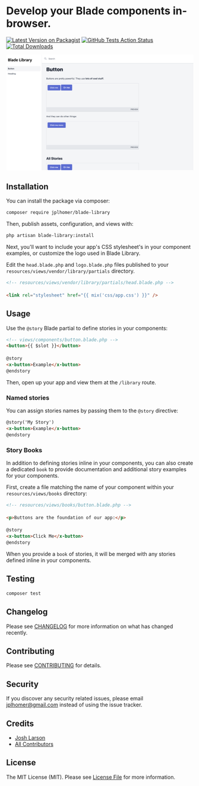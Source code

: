 # Develop your Blade components in-browser.

[![Latest Version on Packagist](https://img.shields.io/packagist/v/jplhomer/blade-library.svg?style=flat-square)](https://packagist.org/packages/jplhomer/blade-library)
[![GitHub Tests Action Status](https://img.shields.io/github/workflow/status/jplhomer/blade-library/run-tests?label=tests)](https://github.com/jplhomer/blade-library/actions?query=workflow%3Arun-tests+branch%3Amaster)
[![Total Downloads](https://img.shields.io/packagist/dt/jplhomer/blade-library.svg?style=flat-square)](https://packagist.org/packages/jplhomer/blade-library)

![Blade Library screenshot](./images/library.png)

## Installation

You can install the package via composer:

```bash
composer require jplhomer/blade-library
```

Then, publish assets, configuration, and views with:

```bash
php artisan blade-library:install
```

Next, you'll want to include your app's CSS stylesheet's in your component examples, or customize the logo used in Blade Library.

Edit the `head.blade.php` and `logo.blade.php` files published to your `resources/views/vendor/library/partials` directory.

```html
<!-- resources/views/vendor/library/partials/head.blade.php -->

<link rel="stylesheet" href="{{ mix('css/app.css') }}" />
```

## Usage

Use the `@story` Blade partial to define stories in your components:

```html
<!-- views/components/button.blade.php -->
<button>{{ $slot }}</button>

@story
<x-button>Example</x-button>
@endstory
```

Then, open up your app and view them at the `/library` route.

### Named stories

You can assign stories names by passing them to the `@story` directive:

```html
@story('My Story')
<x-button>Example</x-button>
@endstory
```

### Story Books

In addition to defining stories inline in your components, you can also create a dedicated `book` to provide documentation and additional story examples for your components.

First, create a file matching the name of your component within your `resources/views/books` directory:

```html
<!-- resources/views/books/button.blade.php -->

<p>Buttons are the foundation of our app:</p>

@story
<x-button>Click Me</x-button>
@endstory
```

When you provide a `book` of stories, it will be merged with any stories defined inline in your components.

## Testing

``` bash
composer test
```

## Changelog

Please see [CHANGELOG](CHANGELOG.md) for more information on what has changed recently.

## Contributing

Please see [CONTRIBUTING](CONTRIBUTING.md) for details.

## Security

If you discover any security related issues, please email jplhomer@gmail.com instead of using the issue tracker.

## Credits

- [Josh Larson](https://github.com/jplhomer)
- [All Contributors](../../contributors)

## License

The MIT License (MIT). Please see [License File](LICENSE.md) for more information.
